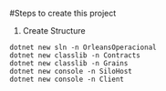#Steps to create this project

1. Create Structure
```
dotnet new sln -n OrleansOperacional
dotnet new classlib -n Contracts
dotnet new classlib -n Grains
dotnet new console -n SiloHost
dotnet new console -n Client
```